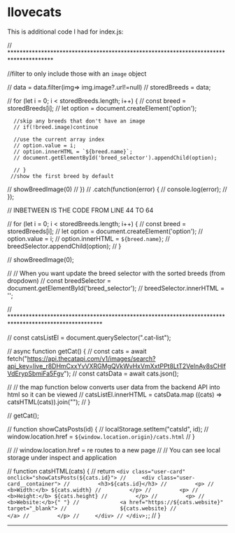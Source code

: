 # Ilovecats

This is additional code I had for index.js:


// **************************************************************************************


 //filter to only include those with an `image` object

  //  data = data.filter(img=> img.image?.url!=null)
  // storedBreeds = data;

  //  for (let i = 0; i < storedBreeds.length; i++) {
  //   const breed = storedBreeds[i];
  //   let option = document.createElement('option');

      //skip any breeds that don't have an image
      // if(!breed.image)continue
     
      //use the current array index
      // option.value = i;
      // option.innerHTML = `${breed.name}`;
      // document.getElementById('breed_selector').appendChild(option);
      
      // }
     //show the first breed by default
  //    showBreedImage(0)
  // })
  // .catch(function(error) {
  //    console.log(error);
  // });
  
// INBETWEEN IS THE CODE FROM LINE 44 TO 64

//   for (let i = 0; i < storedBreeds.length; i++) {
//     const breed = storedBreeds[i];
//     let option = document.createElement('option');
//     option.value = i;
//     option.innerHTML = `${breed.name}`;
//     breedSelector.appendChild(option);
// }

// showBreedImage(0);

// // When you want update the breed selector with the sorted breeds (from dropdown)
// const breedSelector = document.getElementById('breed_selector');
// breedSelector.innerHTML = '';

// ******************************************************************************************************

// const catsListEl = document.querySelector(".cat-list");

// async function getCat() {
//   const cats = await fetch("https://api.thecatapi.com/v1/images/search?api_key=live_r8DHmCxxYvVXRGMgQVkWvHxVmXxtPPt8LtT2VelnAy8sCHlfVdErypSbmiFa5Fgv");
//   const catsData = await cats.json();

//   //   the map function below converts user data from the backend API into html so it can be viewed
//   catsListEl.innerHTML = catsData.map ((cats) => catsHTML(cats)).join("");
// }

// getCat();

// function showCatsPosts(id) {
//     localStorage.setItem("catsId", id);
//   window.location.href = `${window.location.origin}/cats.html`
// }

// // window.location.href = re routes to a new page
// // You can see local storage under inspect and application

// function catsHTML(cats) {
//   return `<div class="user-card" onclick="showCatsPosts(${cats.id}">
//     <div class="user-card__container">
//         <h3>${cats.id}</h3>
//         <p>
//             <b>Width:</b> ${cats.width}
//         </p>
//         <p>
//             <b>Height:</b> ${cats.height}
//         </p>
//         <p>
//             <b>Website:</b>{" "}
//             <a href="https://${cats.website}" target="_blank">
//                 ${cats.website}
//             </a>
//         </p>
//     </div>
// </div>;`;
// }


**************************************************************************************


